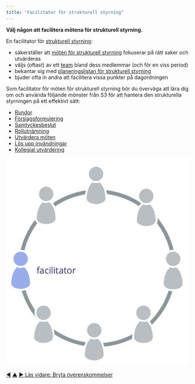 ```yaml
---
title: "Facilitator för strukturell styrning"
---
```



<strong>Välj någon att facilitera mötena för strukturell styrning.</strong>

En facilitator för <a href="#" class="tooltip" title="Strukturell styrning: Processen att fastställa mål och fatta och förädla beslut som vägleder människor mot att uppnå dessa mål."> strukturell styrning</a>:

- säkerställer att [möten för strukturell styrning](governance-meeting.html) fokuserar på rätt saker och utvärderas
- väljs (oftast) av ett <a href="#" class="tooltip" title="Team: En grupp människor som samarbetar mot en gemensam drivkraft (eller mål). Vanligtvis är ett team en del av en organisation, eller så bildas det som ett samarbete mellan flera organisationer.">team</a> bland dess medlemmar (och för en viss period)
- bekantar sig med [planeringslistan för strukturell styrning](governance-backlog.html)
- bjuder ofta in andra att facilitera vissa punkter på dagordningen

Som facilitator för möten för strukturell styrning bör du överväga att lära dig om och använda följande mönster från S3 för att hantera den strukturella styrningen på ett effektivt sätt:

- [Rundor](rounds.html)
- [Förslagsformulering](proposal-forming.html)
- [Samtyckesbeslut](consent-decision-making.html)
- [Rollutnämning](role-selection.html)
- [Utvärdera möten](evaluate-meetings.html)
- [Lös upp invändningar](resolve-objections.html)
- [Kollegial utvärdering](peer-review.html)

![Facilitatorn för strukturell styrning är vanligtvis en medlem av teamet](img/circle/facilitator.png)

<div class="bottom-nav">
<a href="agree-on-values.html" title="Tillbaka till: Enas om värderingar">◀</a> <a href="enablers-of-collaboration.html" title="Upp: Främja samarbete">▲</a> <a href="breaking-agreements.html" title="Läs vidare: Bryta överenskommelser">▶ Läs vidare: Bryta överenskommelser</a>
</div>


<script type="text/javascript">
Mousetrap.bind('g n', function() {
    window.location.href = 'breaking-agreements.html';
    return false;
});
</script>

